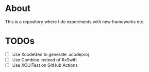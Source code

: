 # About
This is a repository where I do experiments with new frameworks etc.

# TODOs
- [ ] Use XcodeGen to generate .xcodeproj
- [ ] Use Combine instead of RxSwift
- [ ] Use XCUITest on GitHub Actions
